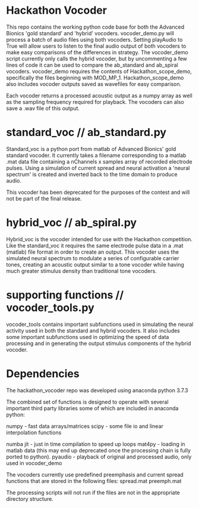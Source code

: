 # Hackathon Vocoder
This repo contains the working python code base for both the Advanced Bionics 'gold standard' and 'hybrid' vocoders. vocoder_demo.py will process a batch of audio files using both vocoders. Setting playAudio to True will allow users to listen to the final audio output of both vocoders to make easy comparisons of the differences in strategy.  The vocoder_demo script currently only calls the hybrid vocoder, but by uncommenting a few lines of code it can be used to compare the ab_standard and ab_spiral vocoders. vocoder_demo requires the contents of Hackathon_scope_demo, specifically the files beginning with MOD_MP_1. Hackathon_scope_demo also includes vocoder outputs saved as wavefiles for easy comparison.

Each vocoder returns a processed acoustic output as a numpy array as well as the sampling frequency required for playback. The vocoders can also save a .wav file of this output.

# standard_voc // ab_standard.py
Standard_voc is a python port from matlab of Advanced Bionics' gold standard vocoder. It currently takes a filename corresponding to a matlab .mat data file containing a nChannels x samples array of recorded electrode pulses. Using a simulation of current spread and neural activation a 'neural spectrum' is created and inverted back to the time domain to produce audio. 

This vocoder has been deprecated for the purposes of the contest and will not be part of the final release.

# hybrid_voc // ab_spiral.py
Hybrid_voc is the vocoder intended for use with the Hackathon competition. Like the standard_voc it requires the same electrode pulse data in a .mat (matlab) file format in order to create an output. This vocoder uses the simulated neural spectrum to modulate a series of configurable carrier tones, creating an acoustic output similar to a tone vocoder while having much greater stimulus density than traditional tone vocoders.

# supporting functions // vocoder_tools.py
vocoder_tools contains important subfunctions used in simulating the neural activity used in both the standard and hybrid vocoders. It also includes some important subfunctions used in optimizing the speed of data processing and in generating the output stimulus components of the hybrid vocoder.

# Dependencies
The hackathon_vocoder repo was developed using anaconda python 3.7.3

The combined set of functions is designed to operate with several important third party libraries some of which are included in anaconda python:

  numpy - fast data arrays/matrices
  scipy - some file io and linear interpolation functions

  numba jit - just in time compilation to speed up loops
  mat4py - loading in matlab data (this may end up deprecated once the processing chain is fully ported to python).
  pyaudio - playback of original and processed audio, only used in vocoder_demo

The vocoders currently use predefined preemphasis and current spread functions that are stored in the following files:
  spread.mat preemph.mat

The processing scripts will not run if the files are not in the appropriate directory structure.

